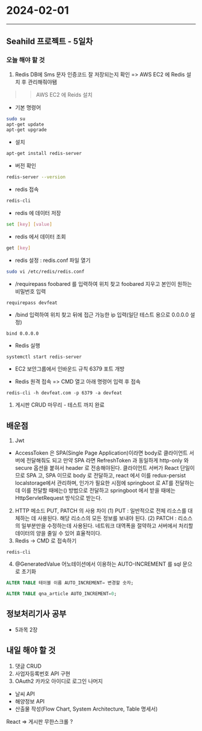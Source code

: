 # 2024-02-01

---

## Seahild 프로젝트 - 5일차

### 오늘 해야 할 것

1. Redis DB에 Sms 문자 인증코드 잘 저장되는지 확인
   => AWS EC2 에 Redis 설치 후 관리해줘야됌

> > AWS EC2 에 Reids 설치

- 기본 명령어

```bash
sudo su
apt-get update
apt-get upgrade
```

- 설치

```bash
apt-get install redis-server
```

- 버전 확인

```bash
redis-server --version
```

- redis 접속

```bash
redis-cli
```

- redis 에 데이터 저장

```bash
set [key] [value]
```

- redis 에서 데이터 조회

```bash
get [key]
```

- redis 설정 : redis.conf 파일 열기

```bash
sudo vi /etc/redis/redis.conf
```

- /requirepass foobared 를 입력하여 위치 찾고 foobared 지우고 본인이 원하는 비밀번호 입력

```vim
requirepass devfeat
```

- /bind 입력하여 위치 찾고 뒤에 접근 가능한 ip 입력(일단 테스트 용으로 0.0.0.0 설정)

```vim
bind 0.0.0.0
```

- Redis 실행

```bash
systemctl start redis-server
```

- EC2 보안그룹에서 인바운드 규칙 6379 포트 개방

- Redis 원격 접속 => CMD 열고 아래 명령어 입력 후 접속

```shell
redis-cli -h devfeat.com -p 6379 -a devfeat
```

1. 게시판 CRUD 마무리 - 테스트 까지 완료

## 배운점

1. Jwt

- AccessToken 은 SPA(Single Page Application)이라면 body로 클라이언트 서버에 전달해줘도 되고 만약 SPA 라면 RefreshToken 과 동일하게 http-only 와 secure 옵션을 붙혀서 header 로 전송해야된다.
  클라이언트 서버가 React 단일이므로 SPA 고, SPA 이므로 body 로 전달하고, react 에서 이를 redux-persist localstorage에서 관리하며, 인가가 필요한 시점에 springboot 로 AT를 전달하는데 이를 전달할 때에는() 방법으로 전달하고 springboot 에서 받을 때에는 HttpServletRequest 방식으로 받는다.

2. HTTP 메소드 PUT, PATCH 의 사용 차이
   (1) PUT : 일반적으로 전체 리소스를 대체하는 데 사용된다. 해당 리소스의 모든 정보를 보내야 된다.
   (2) PATCH : 리소스의 일부분만을 수정하는데 사용된다. 네트워크 대역폭을 절약하고 서버에서 처리할 데이터의 양을 줄일 수 있어 효율적이다.
3. Redis -> CMD 로 접속하기

```shell
redis-cli
```

4. @GeneratedValue 어노테이션에서 이용하는 AUTO-INCREMENT 를 sql 문으로 초기화

```sql
ALTER TABLE 테이블 이름 AUTO_INCREMENT= 변경할 숫자;
```

```sql
ALTER TABLE qna_article AUTO_INCREMENT=0;
```

## 정보처리기사 공부

- 5과목 2장

## 내일 해야 할 것

1. 댓글 CRUD
2. 사업자등록번호 API 구현
3. OAuth2 카카오 아이디로 로그인
   나머지

- 날씨 API
- 해양정보 API
- 산출물 작성(Flow Chart, System Architecture, Table 명세서)

React => 게시판 무한스크롤 ?
